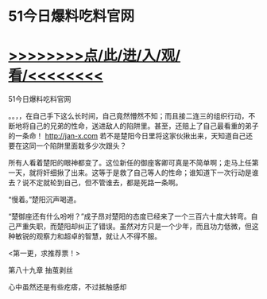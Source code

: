 # 51今日爆料吃料官网

# <a href="https://github.com/jiedl/liao/issues/1">>>>>>>>>点/此/进/入/观/看/<<<<<<<<</a>

51今日爆料吃料官网

。。，，在自己手下这么长时间，自己竟然懵然不知；而且接二连三的组织行动，不断地将自己的兄弟的性命，送进敌人的陷阱里。甚至，还赔上了自己最看重的弟子的一条命！
http://jan-x.com
若不是楚阳今日里将这家伙揪出来，天知道自己还要在这同一个陷阱里面栽多少次跟头？

所有人看着楚阳的眼神都变了。这位新任的御座客卿可真是不简单啊；走马上任第一天，就将奸细揪了出来。这等于是救了自己等人的性命；谁知道下一次行动是谁去？说不定就轮到自己，但不管谁去，都是死路一条啊。

“慢着。”楚阳沉声喝道。

“楚御座还有什么吩咐？”成子昂对楚阳的态度已经来了一个三百六十度大转弯。自己严重失职，而楚阳却纠正了错误。虽然对方只是一个少年，而且功力低微，但这种敏锐的观察力和超卓的智慧，就让人不得不服。

<第一更，求推荐票！>

第八十九章 抽茧剥丝

心中虽然还是有些疙瘩，不过抵触感却
